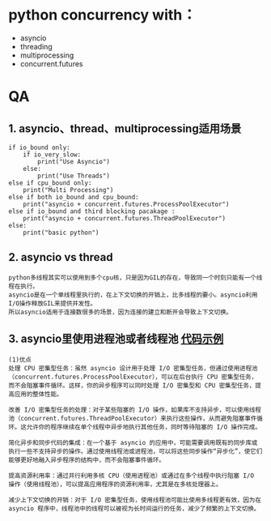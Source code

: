 
# python concurrency with：
- asyncio
- threading 
- multiprocessing
- concurrent.futures

# QA
## 1. asyncio、thread、multiprocessing适用场景
```
if io_bound only:
    if io_very_slow:
        print("Use Asyncio")
    else:
        print("Use Threads")
else if cpu_bound only:
    print("Multi Processing")
else if both io_bound and cpu_bound:
    print("asyncio + concurrent.futures.ProcessPoolExecutor")
else if io_bound and third blocking pacakage :
    print("asyncio + concurrent.futures.ThreadPoolExecutor")
else:
    print("basic python")

```

## 2. asyncio vs thread
```
python多线程其实可以使用到多个cpu核，只是因为GIL的存在，导致同一个时刻只能有一个线程在执行。
asyncio是在一个单线程里执行的，在上下文切换的开销上，比多线程的要小。asyncio利用I/O操作释放GIL来提供并发性。
所以asyncio适用于连接数很多的场景，因为连接的建立和断开会导致上下文切换。
```

## 3. asyncio里使用进程池或者线程池 [代码示例](multiprocess/asyncioprocess.py)
```
(1)优点
处理 CPU 密集型任务：虽然 asyncio 设计用于处理 I/O 密集型任务，但通过使用进程池（concurrent.futures.ProcessPoolExecutor），可以在后台执行 CPU 密集型任务，而不会阻塞事件循环。这样，你的异步程序可以同时处理 I/O 密集型和 CPU 密集型任务，提高应用的整体性能。

改善 I/O 密集型任务的处理：对于某些阻塞的 I/O 操作，如果库不支持异步，可以使用线程池（concurrent.futures.ThreadPoolExecutor）来执行这些操作，从而避免阻塞事件循环。这允许你的程序继续在单个线程中异步地执行其他任务，同时等待阻塞的 I/O 操作完成。

简化异步和同步代码的集成：在一个基于 asyncio 的应用中，可能需要调用既有的同步库或执行一些不支持异步的操作。通过使用线程池或进程池，可以将这些同步操作“异步化”，使它们能够更好地融入异步程序的结构中，而不会阻塞事件循环。

提高资源利用率：通过并行利用多核 CPU（使用进程池）或通过在多个线程中执行阻塞 I/O 操作（使用线程池），可以提高应用程序的资源利用率，尤其是在多核处理器上。

减少上下文切换的开销：对于 I/O 密集型任务，使用线程池可能比使用多线程更有效，因为在 asyncio 程序中，线程池中的线程可以被视为长时间运行的任务，减少了频繁的上下文切换。
```
